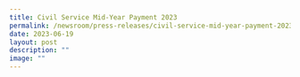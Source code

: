 ```yaml
---
title: Civil Service Mid‑Year Payment 2023
permalink: /newsroom/press-releases/civil-service-mid-year-payment-2023/
date: 2023-06-19
layout: post
description: ""
image: ""
---
```

